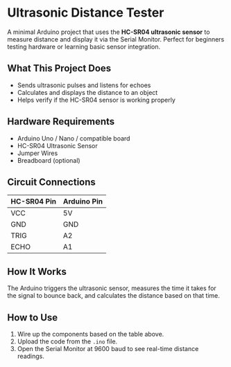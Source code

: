 # Ultrasonic Distance Tester

A minimal Arduino project that uses the **HC-SR04 ultrasonic sensor** to measure distance and display it via the Serial Monitor. Perfect for beginners testing hardware or learning basic sensor integration.

## What This Project Does

- Sends ultrasonic pulses and listens for echoes
- Calculates and displays the distance to an object
- Helps verify if the HC-SR04 sensor is working properly

## Hardware Requirements

- Arduino Uno / Nano / compatible board
- HC-SR04 Ultrasonic Sensor
- Jumper Wires
- Breadboard (optional)

## Circuit Connections

| HC-SR04 Pin | Arduino Pin|
|-------------|------------|
| VCC         | 5V         |
| GND         | GND        |
| TRIG        | A2         |
| ECHO        | A1         |

## How It Works

The Arduino triggers the ultrasonic sensor, measures the time it takes for the signal to bounce back, and calculates the distance based on that time.

## How to Use

1. Wire up the components based on the table above.
2. Upload the code from the `.ino` file.
3. Open the Serial Monitor at 9600 baud to see real-time distance readings.
